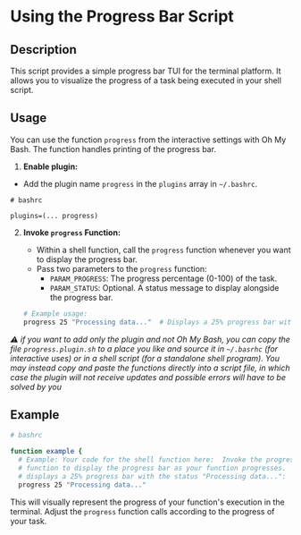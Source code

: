 # Using the Progress Bar Script

## Description

This script provides a simple progress bar TUI for the terminal platform. It allows you to visualize the progress of a task being executed in your shell script.

## Usage

You can use the function `progress` from the interactive settings with Oh My
Bash.  The function handles printing of the progress bar.

1. **Enable plugin:**

  - Add the plugin name `progress` in the `plugins` array in `~/.bashrc`.

  ```shell
  # bashrc

  plugins=(... progress)
  ```

2. **Invoke `progress` Function:**
   - Within a shell function, call the `progress` function whenever you want to display the progress bar.
   - Pass two parameters to the `progress` function:
     - `PARAM_PROGRESS`: The progress percentage (0-100) of the task.
     - `PARAM_STATUS`: Optional. A status message to display alongside the progress bar.

   ```bash
   # Example usage:
   progress 25 "Processing data..."  # Displays a 25% progress bar with the status "Processing data..."
   ```

_⚠️ if you want to add only the plugin and not Oh My Bash, you can copy the file
`progress.plugin.sh` to a place you like and source it in `~/.basrhc` (for
interactive uses) or in a shell script (for a standalone shell program).  You
may instead copy and paste the functions directly into a script file, in which
case the plugin will not receive updates and possible errors will have to be
solved by you_


## Example

```bash
# bashrc

function example {
  # Example: Your code for the shell function here:  Invoke the progress
  # function to display the progress bar as your function progresses.  This
  # displays a 25% progress bar with the status "Processing data...":
  progress 25 "Processing data..."
```

This will visually represent the progress of your function's execution in the
terminal. Adjust the `progress` function calls according to the progress of
your task.
